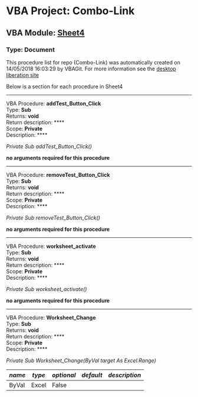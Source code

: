 # VBA Project: **Combo-Link**
## VBA Module: **[Sheet4](/scripts/Sheet4.vba "source is here")**
### Type: Document  

This procedure list for repo (Combo-Link) was automatically created on 14/05/2018 16:03:29 by VBAGit.
For more information see the [desktop liberation site](http://ramblings.mcpher.com/Home/excelquirks/drivesdk/gettinggithubready "desktop liberation")

Below is a section for each procedure in Sheet4

---
VBA Procedure: **addTest_Button_Click**  
Type: **Sub**  
Returns: **void**  
Return description: ****  
Scope: **Private**  
Description: ****  

*Private Sub addTest_Button_Click()*  

**no arguments required for this procedure**


---
VBA Procedure: **removeTest_Button_Click**  
Type: **Sub**  
Returns: **void**  
Return description: ****  
Scope: **Private**  
Description: ****  

*Private Sub removeTest_Button_Click()*  

**no arguments required for this procedure**


---
VBA Procedure: **worksheet_activate**  
Type: **Sub**  
Returns: **void**  
Return description: ****  
Scope: **Private**  
Description: ****  

*Private Sub worksheet_activate()*  

**no arguments required for this procedure**


---
VBA Procedure: **Worksheet_Change**  
Type: **Sub**  
Returns: **void**  
Return description: ****  
Scope: **Private**  
Description: ****  

*Private Sub Worksheet_Change(ByVal target As Excel.Range)*  

*name*|*type*|*optional*|*default*|*description*
---|---|---|---|---
ByVal|Excel|False||
